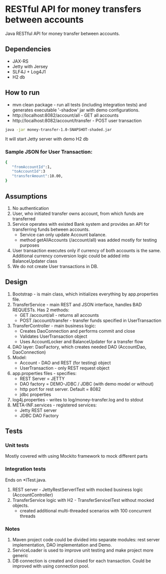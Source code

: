# RESTful API for money transfers between accounts

Java RESTful API for money transfer between accounts. 

## Dependencies
- JAX-RS
- Jetty with Jersey
- SLF4J + Log4J1
- H2 db

## How to run
- mvn clean package - run all tests (including integration tests) and generates executable '-shadow' jar with demo configurations. 
- http://localhost:8082/account/all - GET all accounts 
- http://localhost:8082/account/transfer - POST user transaction

```sh
java -jar money-transfer-1.0-SNAPSHOT-shaded.jar
```
It will start Jetty server with demo H2 db

### Sample JSON for User Transaction:
```sh
{  
   "fromAccountId":1,
   "toAccountId":3
   "transferAmount":10.00,
}
```
 
## Assumptions
1. No authentication
2. User, who initiated transfer owns account, from which funds are transferred
3. Service operates with existed Bank system and provides an API for transferring funds between accounts.
   * Service can only update Account balance.
   * method getAllAccounts (/account/all) was added mostly for testing purposes
4. User transaction executes only if currency of both accounts is the same. Additional currency conversion logic could be added into BalanceUpdater class
5. We do not create User transactions in DB. 

## Design
1. Bootstrap - is main class, which initializes everything by app.properties file. 
2. TransferService - main REST and JSON interface, handles BAD REQUESTs. Has 2 methods:
    * GET /account/all - returns all accounts
    * POST /account/transfer - transfer funds specified in UserTransaction
3. TransferController - main business logic:
    * Creates DaoConnection and performs commit and close
    * Validates UserTransaction object
    * Uses AccountLocker and BalanceUpdater for a transfer flow
4. DAO layer: DaoFactory, which creates needed DAO (AccountDao, DaoConnection)
5. Model: 
    * Account - DAO and REST (for testing) object
    * UserTransaction - only REST request object
6. app.properties files - specifies:
    * REST Server = JETTY
    * DAO factory = DEMO-JDBC / JDBC (with demo model or without)
    * http port for rest server. Default = 8082 
    * jdbc properties
7. log4j.properties - writes to log/money-transfer.log and to stdout
8. META-INF.services - registered services:
    * Jetty REST server
    * JDBC DAO Factory

## Tests
### Unit tests
Mostly covered with using Mockito framework to mock different parts
### Integration tests 
Ends on *ITest.java. 
1. REST server - JettyRestServerITest with mocked business logic (AccountController) 
2. TransferService logic with H2 - TransferServiceITest without mocked objects.
    * created additional multi-threaded scenarios with 100 concurrent threads


### Notes
1. Maven project code could be divided into separate modules: rest server implementation, DAO implementation and Demo.
2. ServiceLoader is used to improve unit testing and make project more generic
3. DB connection is created and closed for each transaction. Could be improved with using connection pool.
